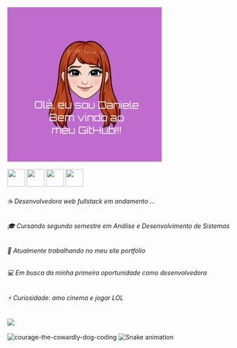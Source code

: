 <img src="BE2ABFB2-BA1D-46F0-AFE1-DFB928EB795D.jpeg" width="350" heigh="350"/>

<img src="https://cdn.jsdelivr.net/gh/devicons/devicon/icons/html5/html5-plain-wordmark.svg" width="40" height="40"/>  <img src="https://cdn.jsdelivr.net/gh/devicons/devicon/icons/css3/css3-plain-wordmark.svg" width="40" height="40" />  <img src="https://cdn.jsdelivr.net/gh/devicons/devicon/icons/javascript/javascript-original.svg" width="40" height="40"/>  <img src="https://cdn.jsdelivr.net/gh/devicons/devicon/icons/wordpress/wordpress-plain-wordmark.svg" width="40" height="40"/>

###### ☕ Desenvolvedora web fullstack em andamento ...                
###### 🎓 Cursando segundo semestre em Análise e Desenvolvimento de Sistemas
###### 🌱 Atualmente trabalhando no meu site portfólio </div>
###### 💻 Em busca da minha primeira oportunidade como desenvolvedora 
###### ⚡ Curiosidade: amo cinema e jogar LOL 

<div>
          <a href="https://github.com/Daniflav94"></a>
<img height="180em" src="https://github-readme-stats.vercel.app/api/top-langs/?username=Daniflav94&layout=compact&langs_count=7&theme=dracula"/>
</div>

 ![courage-the-cowardly-dog-coding](https://user-images.githubusercontent.com/99519903/172457488-76949708-ce97-4291-8f09-1cb4b0dafbfd.gif) 
 ![Snake animation](https://github.com/Daniflav94/Daniflav94/blob/output/github-contribution-grid-snake.svg)






          
